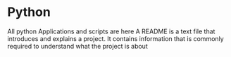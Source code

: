# Python
All python Applications and scripts are here
A README is a text file that introduces and explains a project. It contains information that is commonly required to understand what the project is about
